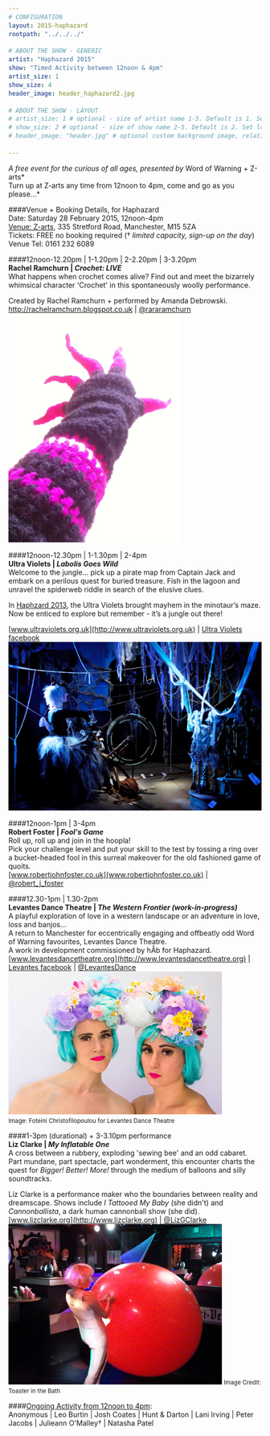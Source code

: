 ```yaml
---
# CONFIGURATION
layout: 2015-haphazard
rootpath: "../../../"

# ABOUT THE SHOW - GENERIC
artist: "Haphazard 2015"
show: "Timed Activity between 12noon & 4pm"
artist_size: 1
show_size: 4
header_image: header_haphazard2.jpg

# ABOUT THE SHOW - LAYOUT
# artist_size: 1 # optional - size of artist name 1-5. Default is 1. Set longer names to lower values
# show_size: 2 # optional - size of show name 2-5. Default is 2. Set longer names to lower values
# header_image: "header.jpg" # optional custom background image, relative to current page

---
```

*A free event for the curious of all ages, presented by* Word of Warning *+* Z-arts*<br>Turn up at Z-arts any time from 12noon to 4pm, come and go as you please…*        
        
####Venue + Booking Details, for Haphazard        
Date: Saturday 28 February 2015, 12noon-4pm    
[Venue: Z-arts](http://www.z-arts.org/about-us/getting-here), 335 Stretford Road, Manchester, M15 5ZA        
Tickets: FREE no booking required († *limited capacity, sign-up on the day*)        
Venue Tel: 0161 232 6089        
        
####12noon-12.20pm | 1-1.20pm | 2-2.20pm | 3-3.20pm		
**Rachel Ramchurn | *Crochet: LIVE***        
What happens when crochet comes alive?
Find out and meet the bizarrely whimsical character 'Crochet' in this spontaneously woolly performance.		
		
Created by Rachel Ramchurn + performed by Amanda Debrowski.        
<http://rachelramchurn.blogspot.co.uk> | [@rararamchurn](http://twitter.com/rararamchurn)       
![Crochet](Crochet.jpg)    
 
####12noon-12.30pm | 1-1.30pm | 2-4pm	
**Ultra Violets | *Labolis Goes Wild***        
Welcome to the jungle… pick up a pirate map from Captain Jack and embark on a perilous quest for buried treasure.  Fish in the lagoon and unravel the spiderweb riddle in search of the elusive clues.    

In [Haphzard 2013](/archive/2013-spring/haphazard/index.html), the Ultra Violets brought mayhem in the minotaur’s maze.  Now be enticed to explore but remember - it’s a jungle out there!    

[www.ultraviolets.org.uk](http://www.ultraviolets.org.uk) | [Ultra Violets facebook](http://www.facebook.com/pages/Ultra-Violet-Violence/182526948443905)		
![Labolis](Weaver.jpg)	    

####12noon-1pm | 3-4pm		
**Robert Foster | *Fool's Game***        
Roll up, roll up and join in the hoopla!     
Pick your challenge level and put your skill to the test by tossing a ring over a bucket-headed fool in this surreal makeover for the old fashioned game of quoits.   
[www.robertjohnfoster.co.uk](www.robertjohnfoster.co.uk) | [@robert_j_foster](http://twitter.com/robert_j_foster)	
	
####12.30-1pm | 1.30-2pm		
**Levantes Dance Theatre | *The Western Frontier (work-in-progress)***        
A playful exploration of love in a western landscape or an adventure in love, loss and banjos...    
A return to Manchester for eccentrically engaging and offbeatly odd Word of Warning favourites, Levantes Dance Theatre.    
A work in development commissioned by hÅb for Haphazard.           
[www.levantesdancetheatre.org](http://www.levantesdancetheatre.org) | [Levantes facebook](http://www.facebook.com/pages/Levantes-Dance-Theatre/104271426281626) | [@LevantesDance](http://twitter.com/LevantesDance)    
![Levantes](levantes.jpg)    
<small>Image: Foteini Christofilopoulou for Levantes Dance Theatre</small>    
 	
####1-3pm (durational) + 3-3.10pm performance		
**Liz Clarke | *My Inflatable One***        
A cross between a rubbery, exploding 'sewing bee' and an odd cabaret. 
Part mundane, part spectacle, part wonderment, this encounter charts the quest for *Bigger! Better! More!* through the medium of balloons and silly soundtracks.   
	
Liz Clarke is a performance maker who the boundaries between reality and dreamscape. Shows include *I Tattooed My Baby* (she didn't) and *Cannonballista*, a dark human cannonball show (she did).    
[www.lizclarke.org](http://www.lizclarke.org) | [@LizGClarke](http://twitter.com/LizGClarke)        
![My Inflatable One](Liz-Clarke.jpg)
<small>Image Credit: Toaster in the Bath</small>  		
		
####[Ongoing Activity from 12noon to 4pm](/current/2015-haphazard/ongoing):		
Anonymous | Leo Burtin | Josh Coates | Hunt & Darton | Lani Irving | Peter Jacobs | Julieann O'Malley† | Natasha Patel
